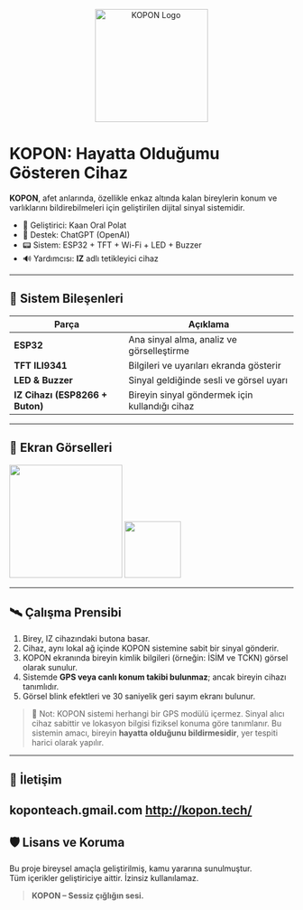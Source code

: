 
<p align="center">
  <img src="assets/logo-kopon.png" alt="KOPON Logo" width="200">
</p>

# KOPON: Hayatta Olduğumu Gösteren Cihaz

**KOPON**, afet anlarında, özellikle enkaz altında kalan bireylerin konum ve varlıklarını bildirebilmeleri için geliştirilen dijital sinyal sistemidir.

- 🧠 Geliştirici: Kaan Oral Polat
- 🤖 Destek: ChatGPT (OpenAI)
- 📟 Sistem: ESP32 + TFT + Wi-Fi + LED + Buzzer
- 🔊 Yardımcısı: **IZ** adlı tetikleyici cihaz

---

## 🔧 Sistem Bileşenleri

| Parça | Açıklama |
|-------|----------|
| **ESP32** | Ana sinyal alma, analiz ve görselleştirme |
| **TFT ILI9341** | Bilgileri ve uyarıları ekranda gösterir |
| **LED & Buzzer** | Sinyal geldiğinde sesli ve görsel uyarı |
| **IZ Cihazı (ESP8266 + Buton)** | Bireyin sinyal göndermek için kullandığı cihaz |

---

## 📸 Ekran Görselleri

<img src="assets/logo-kopon.png" width="200">
<img src="assets/logo-iz.png" width="100">

---

## 🛰️ Çalışma Prensibi

1. Birey, IZ cihazındaki butona basar.
2. Cihaz, aynı lokal ağ içinde KOPON sistemine sabit bir sinyal gönderir.
3. KOPON ekranında bireyin kimlik bilgileri (örneğin: İSİM ve TCKN) görsel olarak sunulur.
4. Sistemde **GPS veya canlı konum takibi bulunmaz**; ancak bireyin cihazı tanımlıdır.
5. Görsel blink efektleri ve 30 saniyelik geri sayım ekranı bulunur.

> 📍 Not: KOPON sistemi herhangi bir GPS modülü içermez.
> Sinyal alıcı cihaz sabittir ve lokasyon bilgisi fiziksel konuma göre tanımlanır.
> Bu sistemin amacı, bireyin **hayatta olduğunu bildirmesidir**, yer tespiti harici olarak yapılır.

---

## 💬 İletişim

 koponteach.gmail.com
 http://kopon.tech/
---

## 🛡️ Lisans ve Koruma

Bu proje bireysel amaçla geliştirilmiş, kamu yararına sunulmuştur.  
Tüm içerikler geliştiriciye aittir. İzinsiz kullanılamaz.

> **KOPON – Sessiz çığlığın sesi.**

